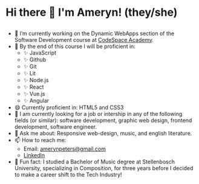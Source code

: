 # Hi there 👋 I'm Ameryn! (they/she)

<!--
**AmerynPeters/amerynpeters** is a ✨ _special_ ✨ repository because its `README.md` (this file) appears on your GitHub profile.

Here are some ideas to get you started:

- 🔭 I’m currently working on ...
- 🌱 I’m currently learning ...
- 👯 I’m looking to collaborate on ...
- 🤔 I’m looking for help with ...
- 💬 Ask me about ...
- 📫 How to reach me: ...
- 😄 Pronouns: ...
- ⚡ Fun fact: ...
-->

##
- 🔭 I’m currently working on the Dynamic WebApps section of the Software Development course at [CodeSpace Academy](https://www.linkedin.com/school/codespaceza/).
- 🌱 By the end of this course I will be proficient in:
  - :sparkles: JavaScript
  - :sparkles: Github
  - :sparkles: Git
  - :sparkles: Lit
  - :sparkles: Node.js
  - :sparkles: React
  - :sparkles: Vue.js
  - :sparkles: Angular
- 😄 Currently proficient in: HTML5 and CSS3
- 🤔 I am currently looking for a job or intership in any of the following fields (or similar): software development, graphic web design, frontend development, software engineer.
- 💬 Ask me about: Responsive web-design, music, and english literature.
- 📫 How to reach me:
  - Email: amerynpeters@gmail.com
  -  [LinkedIn](https://www.linkedin.com/in/ameryn-peters/)
- :musical_keyboard: Fun fact: I studied a Bachelor of Music degree at Stellenbosch University, specializing in Composition, for three years before I decided to make a career shift to the Tech Industry!
